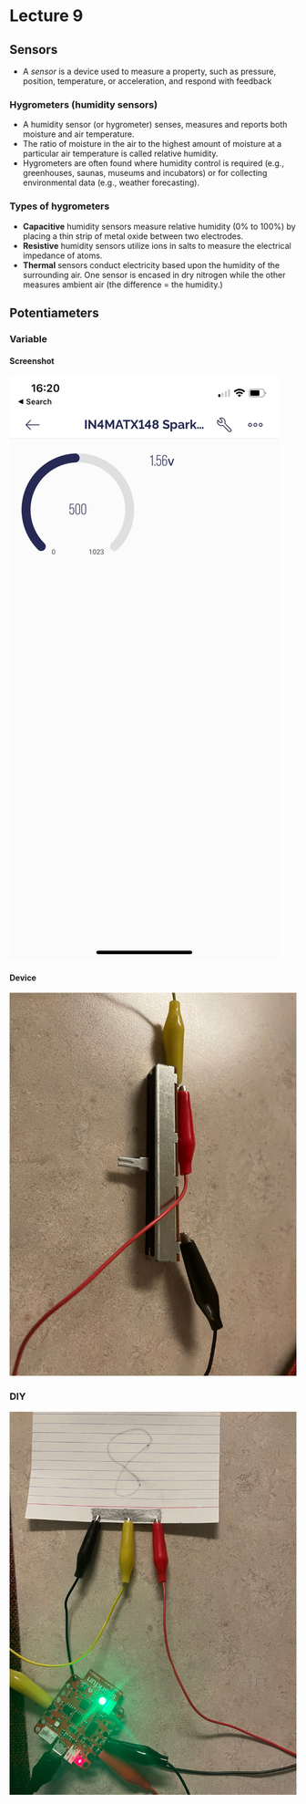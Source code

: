 # Lecture 9

## Sensors

- A *sensor* is a device used to measure a property, such as pressure, position, temperature, or acceleration, and respond with feedback

### Hygrometers (humidity sensors)

- A humidity sensor (or hygrometer) senses, measures and reports both moisture and air temperature.
- The ratio of moisture in the air to the highest amount of moisture at a particular air temperature is called relative humidity. 
- Hygrometers are often found where humidity control is required (e.g., greenhouses, saunas, museums and incubators) or for collecting environmental data (e.g., weather forecasting).

### Types of hygrometers

- **Capacitive** humidity sensors measure relative humidity (0% to 100%) by placing a thin strip of metal oxide between two electrodes.
- **Resistive** humidity sensors utilize ions in salts to measure the electrical impedance of atoms.
- **Thermal** sensors conduct electricity based upon the humidity of the surrounding air. One sensor is encased in dry nitrogen while the other measures ambient air (the difference = the humidity.)

## Potentiameters

### Variable

#### Screenshot

![Variable Potentiameter Screenshot](./figures/variable-screenshot.jpg)

#### Device

![Variable Potentiameter Device](./figures/variable-device.jpg)

### DIY

![DIY Potentiameter](./figures/diy-device.jpg)